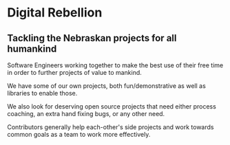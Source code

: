 # Digital Rebellion
## Tackling the Nebraskan projects for all humankind

Software Engineers working together to make the best use of their free time in order to further projects of value to mankind.

We have some of our own projects, both fun/demonstrative as well as libraries to enable those.

We also look for deserving open source projects that need either process coaching, an extra hand fixing bugs, or any other need.

Contributors generally help each-other's side projects and work towards common goals as a team to work more effectively.
